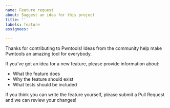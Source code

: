 ```yaml
---
name: Feature request
about: Suggest an idea for this project
title: ''
labels: feature
assignees: ''

---
```


Thanks for contributing to Pwntools!   Ideas from the community help make Pwntools an amazing tool for everybody.

If you've got an idea for a new feature, please provide information about:

* What the feature does
* Why the feature should exist
* What tests should be included

If you think you can write the feature yourself, please submit a Pull Request and we can review your changes!
